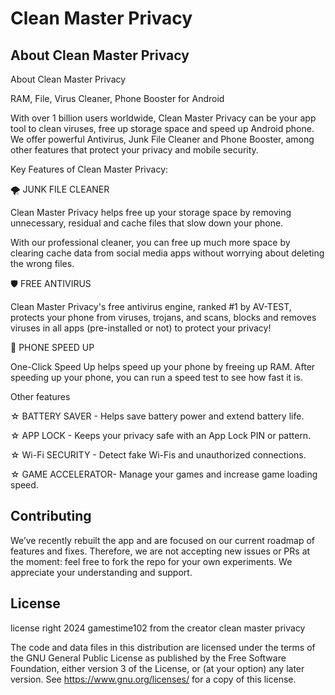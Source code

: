 # Clean Master Privacy
About Clean Master Privacy
----------------------
About Clean Master Privacy

RAM, File, Virus Cleaner, Phone Booster for Android

With over 1 billion users worldwide, Clean Master Privacy can be your app tool to clean viruses, free up storage space and speed up Android phone. We offer powerful Antivirus, Junk File Cleaner and Phone Booster, among other features that protect your privacy and mobile security.

Key Features of Clean Master Privacy:

🌪️ JUNK FILE CLEANER

Clean Master Privacy helps free up your storage space by removing unnecessary, residual and cache files that slow down your phone.

With our professional cleaner, you can free up much more space by clearing cache data from social media apps without worrying about deleting the wrong files.

🛡️ FREE ANTIVIRUS

Clean Master Privacy's free antivirus engine, ranked #1 by AV-TEST, protects your phone from viruses, trojans, and scans, blocks and removes viruses in all apps (pre-installed or not) to protect your privacy!

🚀 PHONE SPEED UP

One-Click Speed ​​Up helps speed up your phone by freeing up RAM. After speeding up your phone, you can run a speed test to see how fast it is.

Other features

☆ BATTERY SAVER - Helps save battery power and extend battery life.

☆ APP LOCK - Keeps your privacy safe with an App Lock PIN or pattern.

☆ Wi-Fi SECURITY - Detect fake Wi-Fis and unauthorized connections.

☆ GAME ACCELERATOR- Manage your games and increase game loading speed.

Contributing
------------
We’ve recently rebuilt the app and are focused on our current roadmap of features and fixes. Therefore, we are not accepting new issues or PRs at the moment: feel free to fork the repo for your own experiments. We appreciate your understanding and support.

License
-------
license right 2024 gamestime102 from the creator clean master privacy

The code and data files in this distribution are licensed under the terms of the GNU General Public License as published by the Free Software Foundation, either version 3 of the License, or (at your option) any later version. See https://www.gnu.org/licenses/ for a copy of this license.

